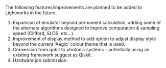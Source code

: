 The following features/improvements are planned to be added to Lightworks in the future.

1) Expansion of emulator beyond permanent calculation, adding some of the alternate algorithms designed to improve computation & sampling speed (Clifford, SLOS, etc...).
2) Improvement of display method to add option to adjust display style beyond the current 'Aegiq' colour theme that is used.
3) Conversion from qubit to photonic systems - potentially using an existing framework suggest as Qiskit.
4) Hardware job submission.